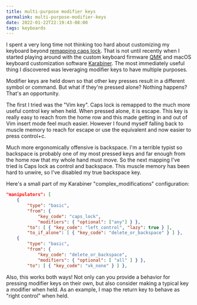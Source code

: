 ```yaml
---
title: multi-purpose modifier keys
permalink: multi-purpose-modifier-keys
date: 2022-01-22T22:19:43-08:00
tags: keyboards
---
```


I spent a very long time not thinking too hard about customizing my keyboard
beyond [remapping caps lock][remap caps lock]. That is not until recently when I
started playing around with the custom keyboard firmware [QMK] and macOS
keyboard customization software [Karabiner]. The most immediately useful thing I
discovered was leveraging modifier keys to have multiple purposes.

Modifier keys are held down so that other key presses result in a different
symbol or command. But what if they're pressed alone? Nothing happens? That's an
opportunity.

The first I tried was the "Vim key". Caps lock is remapped to the much more
useful control key when held. When pressed alone, it is escape. This key is
really easy to reach from the home row and this made getting in and out of Vim
insert mode feel much easier. However I found myself falling back to muscle
memory to reach for escape or use the equivalent and now easier to press
control+c.

Much more ergonomically offensive is backspace. I'm a terrible typist so
backspace is probably one of my most pressed keys and far enough from the home
row that my whole hand must move. So the next mapping I've tried is Caps lock as
control and backspace. This muscle memory has been hard to unwire, so I've
disabled my true backspace key.

Here's a small part of my Karabiner "complex_modifications" configuration:

```json
"manipulators": [
    {
        "type": "basic",
        "from": {
            "key_code": "caps_lock",
            "modifiers": { "optional": ["any"] } },
        "to": [ { "key_code": "left_control", "lazy": true } ],
        "to_if_alone": [ { "key_code": "delete_or_backspace" } ] },
    {
        "type": "basic",
        "from": {
            "key_code": "delete_or_backspace",
            "modifiers": { "optional": [ "all" ] } },
        "to": [ { "key_code": "vk_none" } ] },
```

Also, this works both ways! Not only can you provide a behavior for pressing
modifier keys on their own, but also consider making a typical key a modifier
when held. As an example, I map the return key to behave as "right control" when
held.

[remap caps lock]: https://leebyron.com/til/remap-caps-lock/
[qmk]: https://qmk.fm
[karabiner]: https://karabiner-elements.pqrs.org
